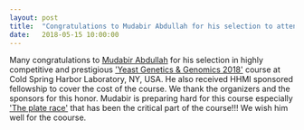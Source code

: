 ```yaml
---
layout: post
title:  "Congratulations to Mudabir Abdullah for his selection to attend 'Yeast Genetics & Genomics 2018' at CSHL, NY"
date:   2018-05-15 10:00:00
---
```

Many congratulations to [Mudabir Abdullah](http://twitter.com/@MMudabir) for his selection in highly competitive and prestigious ['Yeast Genetics & Genomics 2018'](http://meetings.cshl.edu/courses.aspx?course=c-yeas&year=18) course at Cold Spring Harbor Laboratory, NY, USA. He also received HHMI sponsored fellowship to cover the cost of the course. We thank the organizers and the sponsors for this honor. Mudabir is preparing hard for this course especially ['The plate race'](http://meetings.cshl.edu/galleries/viewer.asp?directory=platerace17&offset=9) that has been the critical part of the course!!! We wish him well for the coourse.   

